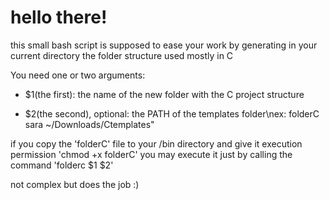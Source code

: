 <h1>hello there!</h1>

this small bash script is supposed to ease your work by generating in your current directory the folder structure used mostly in C

You need one or two arguments:

- \$1(the first): the name of the new folder with the C project structure

- \$2(the second), optional: the PATH of the templates folder\nex: folderC sara ~/Downloads/Ctemplates"


if you copy the 'folderC' file to your /bin directory and give it execution permission 'chmod +x folderC' you may execute it just by calling the command 'folderc $1 $2'


not complex but does the job :)
